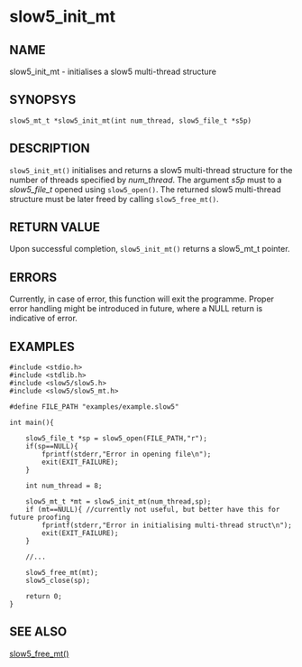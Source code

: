 # slow5_init_mt

## NAME

slow5_init_mt - initialises a slow5 multi-thread structure

## SYNOPSYS

`slow5_mt_t *slow5_init_mt(int num_thread, slow5_file_t *s5p)`

## DESCRIPTION

`slow5_init_mt()` initialises and returns a slow5 multi-thread structure for the number of threads specified by *num_thread*. The argument *s5p* must to a *slow5_file_t* opened using `slow5_open()`. The returned slow5 multi-thread structure must be later freed by calling `slow5_free_mt()`.


## RETURN VALUE

Upon successful completion, `slow5_init_mt()` returns a slow5_mt_t pointer.


## ERRORS

Currently, in case of error, this function will exit the programme. Proper error handling might be introduced in future, where a NULL return is indicative of error.


## EXAMPLES

```
#include <stdio.h>
#include <stdlib.h>
#include <slow5/slow5.h>
#include <slow5/slow5_mt.h>

#define FILE_PATH "examples/example.slow5"

int main(){

    slow5_file_t *sp = slow5_open(FILE_PATH,"r");
    if(sp==NULL){
        fprintf(stderr,"Error in opening file\n");
        exit(EXIT_FAILURE);
    }

    int num_thread = 8;

    slow5_mt_t *mt = slow5_init_mt(num_thread,sp);
    if (mt==NULL){ //currently not useful, but better have this for future proofing
        fprintf(stderr,"Error in initialising multi-thread struct\n");
        exit(EXIT_FAILURE);
    }

    //...

    slow5_free_mt(mt);
    slow5_close(sp);

    return 0;
}
```


## SEE ALSO

[slow5_free_mt()](slow5_free_mt.md)

